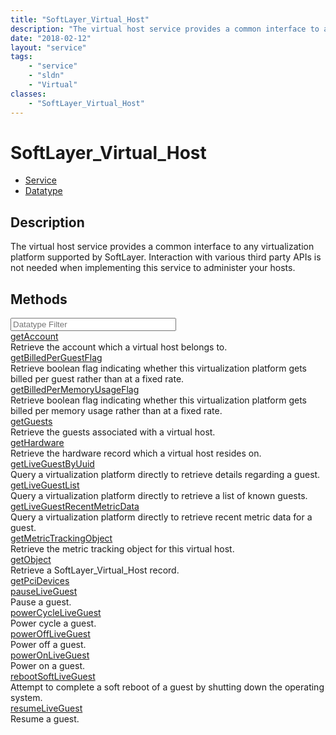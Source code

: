 ```yaml
---
title: "SoftLayer_Virtual_Host"
description: "The virtual host service provides a common interface to any virtualization platform supported by SoftLayer. Interaction... "
date: "2018-02-12"
layout: "service"
tags:
    - "service"
    - "sldn"
    - "Virtual"
classes:
    - "SoftLayer_Virtual_Host"
---
```

# SoftLayer_Virtual_Host
<div id='service-datatype'>
    <ul id='sldn-reference-tabs'>
    <li id='service'> <a href='/reference/services/SoftLayer_Virtual_Host' >Service</a></li>    <li id='datatype'> <a href='/reference/datatypes/SoftLayer_Virtual_Host' >Datatype</a></li>
    </ul>
</div>

## Description
The virtual host service provides a common interface to any virtualization platform supported by SoftLayer. Interaction with various third party APIs is not needed when implementing this service to administer your hosts. 



        
<div id="properties" class="content">
    <h2>Methods</h2>
    <div class="view-filters">
        <div class="clearfix">
            <div class="search-input-box">
                <input placeholder="Datatype Filter" onkeyup="titleSearch(inputId='edit-combine', divId='method-div', elementClass='method-row')" 
                    type="text" id="edit-combine" value="" size="30" maxlength="128" class="form-text">
            </div>
        </div>
    </div>
    <div id="method-div">
            <div class="method-row">
                        <span class='view-field-title'><a href='/reference/services/SoftLayer_Virtual_Host/getAccount'> getAccount</a> </span>
            <div class='views-field-body'>Retrieve the account which a virtual host belongs to.</div>
        </div>
            <div class="method-row">
                        <span class='view-field-title'><a href='/reference/services/SoftLayer_Virtual_Host/getBilledPerGuestFlag'> getBilledPerGuestFlag</a> </span>
            <div class='views-field-body'>Retrieve boolean flag indicating whether this virtualization platform gets billed per guest rather than at a fixed rate.</div>
        </div>
            <div class="method-row">
                        <span class='view-field-title'><a href='/reference/services/SoftLayer_Virtual_Host/getBilledPerMemoryUsageFlag'> getBilledPerMemoryUsageFlag</a> </span>
            <div class='views-field-body'>Retrieve boolean flag indicating whether this virtualization platform gets billed per memory usage rather than at a fixed rate.</div>
        </div>
            <div class="method-row">
                        <span class='view-field-title'><a href='/reference/services/SoftLayer_Virtual_Host/getGuests'> getGuests</a> </span>
            <div class='views-field-body'>Retrieve the guests associated with a virtual host.</div>
        </div>
            <div class="method-row">
                        <span class='view-field-title'><a href='/reference/services/SoftLayer_Virtual_Host/getHardware'> getHardware</a> </span>
            <div class='views-field-body'>Retrieve the hardware record which a virtual host resides on.</div>
        </div>
            <div class="method-row">
                        <span class='view-field-title'><a href='/reference/services/SoftLayer_Virtual_Host/getLiveGuestByUuid'> getLiveGuestByUuid</a> </span>
            <div class='views-field-body'>Query a virtualization platform directly to retrieve details regarding a guest. </div>
        </div>
            <div class="method-row">
                        <span class='view-field-title'><a href='/reference/services/SoftLayer_Virtual_Host/getLiveGuestList'> getLiveGuestList</a> </span>
            <div class='views-field-body'>Query a virtualization platform directly to retrieve a list of known guests. </div>
        </div>
            <div class="method-row">
                        <span class='view-field-title'><a href='/reference/services/SoftLayer_Virtual_Host/getLiveGuestRecentMetricData'> getLiveGuestRecentMetricData</a> </span>
            <div class='views-field-body'>Query a virtualization platform directly to retrieve recent metric data for a guest. </div>
        </div>
            <div class="method-row">
                        <span class='view-field-title'><a href='/reference/services/SoftLayer_Virtual_Host/getMetricTrackingObject'> getMetricTrackingObject</a> </span>
            <div class='views-field-body'>Retrieve the metric tracking object for this virtual host.</div>
        </div>
            <div class="method-row">
                        <span class='view-field-title'><a href='/reference/services/SoftLayer_Virtual_Host/getObject'> getObject</a> </span>
            <div class='views-field-body'>Retrieve a SoftLayer_Virtual_Host record.</div>
        </div>
            <div class="method-row">
                        <span class='view-field-title'><a href='/reference/services/SoftLayer_Virtual_Host/getPciDevices'> getPciDevices</a> </span>
            <div class='views-field-body'></div>
        </div>
            <div class="method-row">
                        <span class='view-field-title'><a href='/reference/services/SoftLayer_Virtual_Host/pauseLiveGuest'> pauseLiveGuest</a> </span>
            <div class='views-field-body'>Pause a guest.</div>
        </div>
            <div class="method-row">
                        <span class='view-field-title'><a href='/reference/services/SoftLayer_Virtual_Host/powerCycleLiveGuest'> powerCycleLiveGuest</a> </span>
            <div class='views-field-body'>Power cycle a guest.</div>
        </div>
            <div class="method-row">
                        <span class='view-field-title'><a href='/reference/services/SoftLayer_Virtual_Host/powerOffLiveGuest'> powerOffLiveGuest</a> </span>
            <div class='views-field-body'>Power off a guest.</div>
        </div>
            <div class="method-row">
                        <span class='view-field-title'><a href='/reference/services/SoftLayer_Virtual_Host/powerOnLiveGuest'> powerOnLiveGuest</a> </span>
            <div class='views-field-body'>Power on a guest.</div>
        </div>
            <div class="method-row">
                        <span class='view-field-title'><a href='/reference/services/SoftLayer_Virtual_Host/rebootSoftLiveGuest'> rebootSoftLiveGuest</a> </span>
            <div class='views-field-body'>Attempt to complete a soft reboot of a guest by shutting down the operating system.</div>
        </div>
            <div class="method-row">
                        <span class='view-field-title'><a href='/reference/services/SoftLayer_Virtual_Host/resumeLiveGuest'> resumeLiveGuest</a> </span>
            <div class='views-field-body'>Resume a guest.</div>
        </div>
        </div>
</div>

